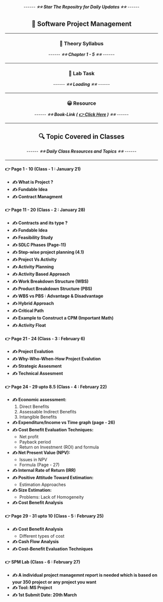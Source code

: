 <div align = "center">

_------ **⭐⭐ Star The Repositry for Daily Updates ⭐⭐** ------_

## 🍂 Software Project Management

</div>

<hr>

<div align = "center">

### 🍂 Theory Syllabus

_------ **⭐⭐ Chapter 1 - 5 ⭐⭐** ------_

<hr>

</div>

<div align = "center">

### 🎅 Lab Task

_------ **⭐⭐ Loading ⭐⭐** ------_

<hr>

</div>

<div align = "center">

### 😀 Resource

_------ **⭐⭐ Book-Link ( [ 👉 Click Here](./Book/SPM.pdf) ) ⭐⭐** ------_

<hr>

</div>

<div align = "center">

## 🔍 Topic Covered in Classes

_------ **⭐⭐ Daily Class Resources and Topics ⭐⭐** ------_

<hr>

</div>

#### 👉 Page 1 - 10 (Class - 1 : January 21)

- **✍️ What is Project ?**
- **✍️ Fundable Idea**
- **✍️ Contract Managment**

#### 👉 Page 11 - 20 (Class - 2 : January 28)

- **✍️ Contracts and its type ?**
- **✍️ Fundable Idea**
- **✍️ Feasibility Study**
- **✍️ SDLC Phases (Page-11)**
- **✍️ Step-wise project planning (4.1)**
- **✍️ Project Vs Activity**
- **✍️ Activity Planning**
- **✍️ Activity Based Approach**
- **✍️ Work Breakdown Structure (WBS)**
- **✍️ Product Breakdown Structure (PBS)**
- **✍️ WBS vs PBS : Advantage & Disadvantage**
- **✍️ Hybrid Approach**
- **✍️ Critical Path**
- **✍️ Example to Construct a CPM (Important Math)**
- **✍️ Activity Float**

#### 👉 Page 21 - 24 (Class - 3 : February 6)

- **✍️ Project Evalution**
- **✍️ Why-Who-When-How Project Evalution**
- **✍️ Strategic Assesment**
- **✍️ Technical Assesment**

#### 👉 Page 24 - 29 upto 8.5 (Class - 4 : February 22)

- **✍️ Economic assessment:**
   1) Direct Benefits
   2) Assessable Indirect Benefits
   3) Intangible Benefits
- **✍️ Expenditure/Income vs Time graph (page - 26)**
- **✍️ Cost Benefit Evaluation Techniques:**
    - Net profit
    - Payback period
    - Return on Investment (ROI) and formula
- **✍️ Net Present Value (NPV):**
    - Issues in NPV
    - Formula (Page - 27)
- **✍️ Internal Rate of Return (IRR)**
- **✍️ Positive Attitude Toward Estimation:**
    - Estimation Approaches
- **✍️ Size Estimation:**
    - Problems: Lack of Homogeneity
- **✍️ Cost Benefit Analysis**

#### 👉 Page 29 - 31 upto 10 (Class - 5 : February 25)
- **✍️ Cost Benefit Analysis**
    - Different types of cost
- **✍️ Cash Flow Analysis**
- **✍️ Cost-Benefit Evaluation Techniques**

#### 👉 SPM Lab (Class - 6 : February 27)
- **✍️ A individual project managemnt report is needed which is based on your 350 project or any project you want**
- **✍️ Tool: MS Project**
- **✍️ 1st Submit Date: 20th March**
